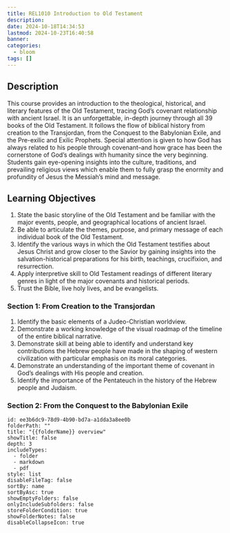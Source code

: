 ```yaml
---
title: REL1010 Introduction to Old Testament
description: 
date: 2024-10-18T14:34:53
lastmod: 2024-10-23T16:40:58
banner: 
categories:
  - bloom
tags: []
---
```

## Description  
  
This course provides an introduction to the theological, historical, and literary features of the Old Testament, tracing God’s covenant relationship with ancient Israel. It is an unforgettable, in-depth journey through all 39 books of the Old Testament. It follows the flow of biblical history from creation to the Transjordan, from the Conquest to the Babylonian Exile, and the Pre-exilic and Exilic Prophets. Special attention is given to how God has always related to his people through covenant–and how grace has been the cornerstone of God’s dealings with humanity since the very beginning. Students gain eye-opening insights into the culture, traditions, and prevailing religious views which enable them to fully grasp the enormity and profundity of Jesus the Messiah’s mind and message.  
  
## Learning Objectives  
  
1. State the basic storyline of the Old Testament and be familiar with the major events, people, and geographical locations of ancient Israel.  
2. Be able to articulate the themes, purpose, and primary message of each individual book of the Old Testament.  
3. Identify the various ways in which the Old Testament testifies about Jesus Christ and grow closer to the Savior by gaining insights into the salvation-historical preparations for his birth, teachings, crucifixion, and resurrection.  
4. Apply interpretive skill to Old Testament readings of different literary genres in light of the major covenants and historical periods.  
5. Trust the Bible, live holy lives, and be evangelists.  
  
### Section 1: From Creation to the Transjordan  
  
1. Identify the basic elements of a Judeo-Christian worldview.  
2. Demonstrate a working knowledge of the visual roadmap of the timeline of the entire biblical narrative.  
3. Demonstrate skill at being able to identify and understand key contributions the Hebrew people have made in the shaping of western civilization with particular emphasis on its moral categories.  
4. Demonstrate an understanding of the important theme of covenant in God’s dealings with His people and creation.  
5. Identify the importance of the Pentateuch in the history of the Hebrew people and Judaism.  
  
### Section 2: From the Conquest to the Babylonian Exile  
  
```folder-overview  
id: ee3b6dc9-78d9-4b90-bd7a-a1dda3a8ee0b  
folderPath: ""  
title: "{{folderName}} overview"  
showTitle: false  
depth: 3  
includeTypes:  
  - folder  
  - markdown  
  - pdf  
style: list  
disableFileTag: false  
sortBy: name  
sortByAsc: true  
showEmptyFolders: false  
onlyIncludeSubfolders: false  
storeFolderCondition: true  
showFolderNotes: false  
disableCollapseIcon: true  
```  
